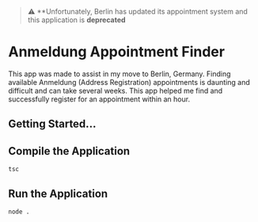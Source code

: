 > :warning: **Unfortunately, Berlin has updated its appointment system and this application is **deprecated**
# Anmeldung Appointment Finder

This app was made to assist in my move to Berlin, Germany. Finding available Anmeldung (Address Registration) appointments is daunting and difficult and can take several weeks. This app helped me find and successfully register for an appointment within an hour.

## Getting Started...

## Compile the Application

```
tsc
```

## Run the Application
```
node .
```
